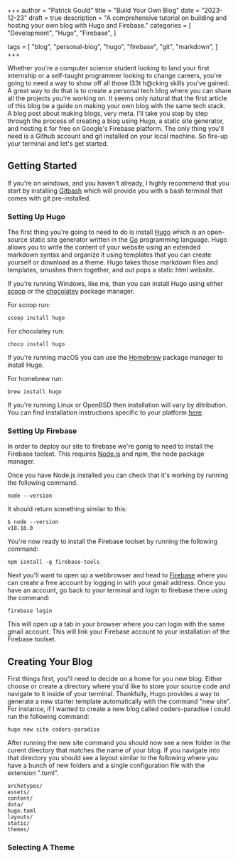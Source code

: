 +++
author = "Patrick Gould"
title = "Build Your Own Blog"
date = "2023-12-23"
draft = true
description = "A comprehensive tutorial on building and hosting your own blog with Hugo and Firebase."
categories = [
    "Development",
    "Hugo",
    "Firebase",
]

tags = [
    "blog",
    "personal-blog",
    "hugo",
    "firebase",
    "git",
    "markdown",
]
+++

Whether you're a computer science student looking to land your first internship or a self-taught programmer looking to change careers, you're going to need a way to show off all those l33t h@cking skills you've gained. A great way to do that is to create a personal tech blog where you can share all the projects you're working on. It seems only natural that the first article of this blog be a guide on making your own blog with the same tech stack. A blog post about making blogs, very meta. I'll take you step by step through the process of creating a blog using Hugo, a static site generator, and hosting it for free on Google's Firebase platform. The only thing you'll need is a Github account and git installed on your local machine. So fire-up your terminal and let's get started.

## Getting Started

If you're on windows, and you haven't already, I highly recommend that you start by installing [Gitbash](https://git-scm.com/download/win) which will provide you with a bash terminal that comes with git pre-installed.

### Setting Up Hugo

The first thing you're going to need to do is install [Hugo](https://gohugo.io/) which is an open-source static site generator written in the [Go](https://go.dev/) programming language. Hugo allows you to write the content of your website using an extended markdown syntax and organize it using templates that you can create yourself or download as a theme. Hugo takes those markdown files and templates, smushes them together, and out pops a static html website.

If you're running Windows, like me, then you can install Hugo using either [scoop](https://scoop.sh/) or the [chocolatey](https://chocolatey.org/install) package manager.

For scoop run:
    
    scoop install hugo

For chocolatey run:

    choco install hugo

If you're running macOS you can use the [Homebrew](https://brew.sh/) package manager to install Hugo.

For homebrew run:

    brew install hugo

If you're running Linux or OpenBSD then installation will vary by ditribution. You can find installation instructions specific to your platform [here](https://gohugo.io/getting-started/installing/#linux).


### Setting Up Firebase

In order to deploy our site to firebase we're gonig to need to install the Firebase toolset. This requires [Node.js](https://nodejs.org/en/download/) and npm, the node package manager. 

Once you have Node.js installed you can check that it's working by running the following command.

    node --version

It should return something similar to this:

    $ node --version
    v18.16.0

You're now ready to install the Firebase toolset by running the following command:

    npm isntall -g firebase-tools

Next you'll want to open up a webbrowser and head to [Firebase](https://console.firebase.google.com/) where you can create a free account by logging in with your gmail address. Once you have an account, go back to your terminal and login to firebase there using the command:

    firebase login

This will open up a tab in your browser where you can login with the same gmail account. This will link your Firebase account to your installation of the Firebase toolset.

## Creating Your Blog

First things first, you'll need to decide on a home for you new blog. Either choose or create a directory where you'd like to store your source code and navigate to it inside of your terminal. Thankfully, Hugo provides a way to generate a new starter template automatically with the command "new site". For instance, if I wanted to create a new blog called coders-paradise i could run the following command:

    hugo new site coders-paradise

After running the new site command you should now see a new folder in the curent directory that matches the name of your blog. If you navigate into that directory you should see a layout similar to the following where you have a bunch of new folders and a single configuration file with the extension ".toml".

    archetypes/
    assets/
    content/
    data/
    hugo.toml
    layouts/
    static/
    themes/

### Selecting A Theme